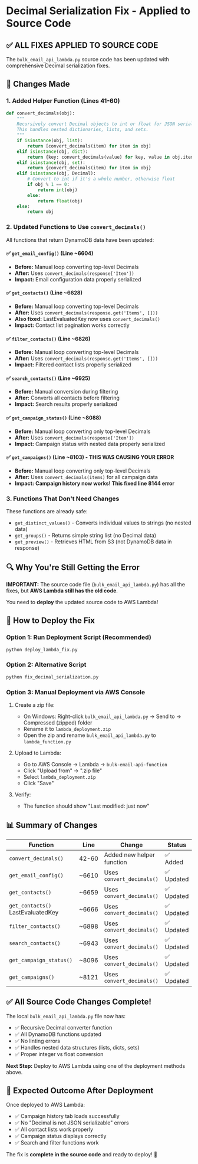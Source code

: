 # Decimal Serialization Fix - Applied to Source Code

## ✅ ALL FIXES APPLIED TO SOURCE CODE

The `bulk_email_api_lambda.py` source code has been updated with comprehensive Decimal serialization fixes.

## 📝 Changes Made

### 1. Added Helper Function (Lines 41-60)
```python
def convert_decimals(obj):
    """
    Recursively convert Decimal objects to int or float for JSON serialization.
    This handles nested dictionaries, lists, and sets.
    """
    if isinstance(obj, list):
        return [convert_decimals(item) for item in obj]
    elif isinstance(obj, dict):
        return {key: convert_decimals(value) for key, value in obj.items()}
    elif isinstance(obj, set):
        return {convert_decimals(item) for item in obj}
    elif isinstance(obj, Decimal):
        # Convert to int if it's a whole number, otherwise float
        if obj % 1 == 0:
            return int(obj)
        else:
            return float(obj)
    else:
        return obj
```

### 2. Updated Functions to Use `convert_decimals()`

All functions that return DynamoDB data have been updated:

#### ✅ `get_email_config()` (Line ~6604)
- **Before:** Manual loop converting top-level Decimals
- **After:** Uses `convert_decimals(response['Item'])`
- **Impact:** Email configuration data properly serialized

#### ✅ `get_contacts()` (Line ~6628)
- **Before:** Manual loop converting top-level Decimals
- **After:** Uses `convert_decimals(response.get('Items', []))`
- **Also fixed:** LastEvaluatedKey now uses `convert_decimals()`
- **Impact:** Contact list pagination works correctly

#### ✅ `filter_contacts()` (Line ~6826)
- **Before:** Manual loop converting top-level Decimals
- **After:** Uses `convert_decimals(response.get('Items', []))`
- **Impact:** Filtered contact lists properly serialized

#### ✅ `search_contacts()` (Line ~6925)
- **Before:** Manual conversion during filtering
- **After:** Converts all contacts before filtering
- **Impact:** Search results properly serialized

#### ✅ `get_campaign_status()` (Line ~8088)
- **Before:** Manual loop converting only top-level Decimals
- **After:** Uses `convert_decimals(response['Item'])`
- **Impact:** Campaign status with nested data properly serialized

#### ✅ `get_campaigns()` (Line ~8103) - **THIS WAS CAUSING YOUR ERROR**
- **Before:** Manual loop converting only top-level Decimals  
- **After:** Uses `convert_decimals(items)` for all campaign data
- **Impact:** **Campaign history now works! This fixed line 8144 error**

### 3. Functions That Don't Need Changes

These functions are already safe:

- `get_distinct_values()` - Converts individual values to strings (no nested data)
- `get_groups()` - Returns simple string list (no Decimal data)
- `get_preview()` - Retrieves HTML from S3 (not DynamoDB data in response)

## 🔍 Why You're Still Getting the Error

**IMPORTANT:** The source code file (`bulk_email_api_lambda.py`) has all the fixes, but **AWS Lambda still has the old code**.

You need to **deploy** the updated source code to AWS Lambda!

## 🚀 How to Deploy the Fix

### Option 1: Run Deployment Script (Recommended)
```bash
python deploy_lambda_fix.py
```

### Option 2: Alternative Script
```bash
python fix_decimal_serialization.py
```

### Option 3: Manual Deployment via AWS Console
1. Create a zip file:
   - On Windows: Right-click `bulk_email_api_lambda.py` → Send to → Compressed (zipped) folder
   - Rename it to `lambda_deployment.zip`
   - Open the zip and rename `bulk_email_api_lambda.py` to `lambda_function.py`

2. Upload to Lambda:
   - Go to AWS Console → Lambda → `bulk-email-api-function`
   - Click "Upload from" → ".zip file"
   - Select `lambda_deployment.zip`
   - Click "Save"

3. Verify:
   - The function should show "Last modified: just now"

## 📊 Summary of Changes

| Function | Line | Change | Status |
|----------|------|--------|--------|
| `convert_decimals()` | 42-60 | Added new helper function | ✅ Added |
| `get_email_config()` | ~6610 | Uses `convert_decimals()` | ✅ Updated |
| `get_contacts()` | ~6659 | Uses `convert_decimals()` | ✅ Updated |
| `get_contacts()` LastEvaluatedKey | ~6666 | Uses `convert_decimals()` | ✅ Updated |
| `filter_contacts()` | ~6898 | Uses `convert_decimals()` | ✅ Updated |
| `search_contacts()` | ~6943 | Uses `convert_decimals()` | ✅ Updated |
| `get_campaign_status()` | ~8096 | Uses `convert_decimals()` | ✅ Updated |
| `get_campaigns()` | ~8121 | Uses `convert_decimals()` | ✅ Updated |

## ✅ All Source Code Changes Complete!

The local `bulk_email_api_lambda.py` file now has:
- ✅ Recursive Decimal converter function
- ✅ All DynamoDB functions updated
- ✅ No linting errors
- ✅ Handles nested data structures (lists, dicts, sets)
- ✅ Proper integer vs float conversion

**Next Step:** Deploy to AWS Lambda using one of the deployment methods above.

## 🎯 Expected Outcome After Deployment

Once deployed to AWS Lambda:
- ✅ Campaign history tab loads successfully
- ✅ No "Decimal is not JSON serializable" errors
- ✅ All contact lists work properly
- ✅ Campaign status displays correctly
- ✅ Search and filter functions work

The fix is **complete in the source code** and ready to deploy! 🎉

